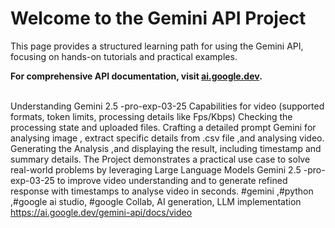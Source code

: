 # Welcome to the Gemini API Project

This page provides a structured learning path for using the Gemini API, focusing on hands-on tutorials and practical examples.

**For comprehensive API documentation, visit [ai.google.dev](https://ai.google.dev/gemini-api/docs).**
<br><br>



Understanding Gemini 2.5 -pro-exp-03-25 Capabilities for video (supported formats, token limits, processing details like Fps/Kbps)
Checking the processing state and uploaded files. Crafting a detailed prompt Gemini for analysing image , extract specific details from .csv file ,and analysing video. Generating the Analysis ,and displaying the result, including timestamp  and summary details.
The Project demonstrates a practical use case to solve real-world problems by leveraging Large Language Models  Gemini 2.5 -pro-exp-03-25 to improve video understanding and to generate refined response with timestamps to analyse video in seconds.
#gemini ,#python ,#google ai studio, #google Collab, AI generation, LLM implementation
https://ai.google.dev/gemini-api/docs/video
